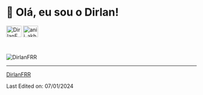 # 👋 Olá, eu sou o Dirlan!

<a href="https://kaggle.com/DirlanFRR" target="blank"><img align="center" src="https://raw.githubusercontent.com/rahuldkjain/github-profile-readme-generator/master/src/images/icons/Social/kaggle.svg" alt="DirlanFRR" height="30" width="40" /></a>
<a href="https://instagram.com/dirlan18_dev" target="blank"><img align="center" src="https://raw.githubusercontent.com/rahuldkjain/github-profile-readme-generator/master/src/images/icons/Social/instagram.svg" alt="anii_akhil" height="30" width="40" /></a>
</p>
<br>
<p align="left"> <img src="https://komarev.com/ghpvc/?username=DirlanFRR&label=Profile%20views&color=0e75b6&style=flat" alt="DirlanFRR" /> </p>

------


[DirlanFRR](https://github.com/DirlanFRR)

Last Edited on: 07/01/2024


